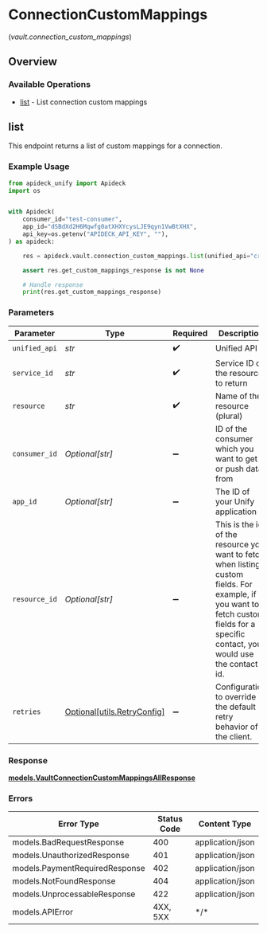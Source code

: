# ConnectionCustomMappings
(*vault.connection_custom_mappings*)

## Overview

### Available Operations

* [list](#list) - List connection custom mappings

## list

This endpoint returns a list of custom mappings for a connection.

### Example Usage

```python
from apideck_unify import Apideck
import os


with Apideck(
    consumer_id="test-consumer",
    app_id="dSBdXd2H6Mqwfg0atXHXYcysLJE9qyn1VwBtXHX",
    api_key=os.getenv("APIDECK_API_KEY", ""),
) as apideck:

    res = apideck.vault.connection_custom_mappings.list(unified_api="crm", service_id="pipedrive", resource="leads", resource_id="1234")

    assert res.get_custom_mappings_response is not None

    # Handle response
    print(res.get_custom_mappings_response)

```

### Parameters

| Parameter                                                                                                                                                                          | Type                                                                                                                                                                               | Required                                                                                                                                                                           | Description                                                                                                                                                                        | Example                                                                                                                                                                            |
| ---------------------------------------------------------------------------------------------------------------------------------------------------------------------------------- | ---------------------------------------------------------------------------------------------------------------------------------------------------------------------------------- | ---------------------------------------------------------------------------------------------------------------------------------------------------------------------------------- | ---------------------------------------------------------------------------------------------------------------------------------------------------------------------------------- | ---------------------------------------------------------------------------------------------------------------------------------------------------------------------------------- |
| `unified_api`                                                                                                                                                                      | *str*                                                                                                                                                                              | :heavy_check_mark:                                                                                                                                                                 | Unified API                                                                                                                                                                        | crm                                                                                                                                                                                |
| `service_id`                                                                                                                                                                       | *str*                                                                                                                                                                              | :heavy_check_mark:                                                                                                                                                                 | Service ID of the resource to return                                                                                                                                               | pipedrive                                                                                                                                                                          |
| `resource`                                                                                                                                                                         | *str*                                                                                                                                                                              | :heavy_check_mark:                                                                                                                                                                 | Name of the resource (plural)                                                                                                                                                      | leads                                                                                                                                                                              |
| `consumer_id`                                                                                                                                                                      | *Optional[str]*                                                                                                                                                                    | :heavy_minus_sign:                                                                                                                                                                 | ID of the consumer which you want to get or push data from                                                                                                                         | test-consumer                                                                                                                                                                      |
| `app_id`                                                                                                                                                                           | *Optional[str]*                                                                                                                                                                    | :heavy_minus_sign:                                                                                                                                                                 | The ID of your Unify application                                                                                                                                                   | dSBdXd2H6Mqwfg0atXHXYcysLJE9qyn1VwBtXHX                                                                                                                                            |
| `resource_id`                                                                                                                                                                      | *Optional[str]*                                                                                                                                                                    | :heavy_minus_sign:                                                                                                                                                                 | This is the id of the resource you want to fetch when listing custom fields. For example, if you want to fetch custom fields for a specific contact, you would use the contact id. | 1234                                                                                                                                                                               |
| `retries`                                                                                                                                                                          | [Optional[utils.RetryConfig]](../../models/utils/retryconfig.md)                                                                                                                   | :heavy_minus_sign:                                                                                                                                                                 | Configuration to override the default retry behavior of the client.                                                                                                                |                                                                                                                                                                                    |

### Response

**[models.VaultConnectionCustomMappingsAllResponse](../../models/vaultconnectioncustommappingsallresponse.md)**

### Errors

| Error Type                     | Status Code                    | Content Type                   |
| ------------------------------ | ------------------------------ | ------------------------------ |
| models.BadRequestResponse      | 400                            | application/json               |
| models.UnauthorizedResponse    | 401                            | application/json               |
| models.PaymentRequiredResponse | 402                            | application/json               |
| models.NotFoundResponse        | 404                            | application/json               |
| models.UnprocessableResponse   | 422                            | application/json               |
| models.APIError                | 4XX, 5XX                       | \*/\*                          |